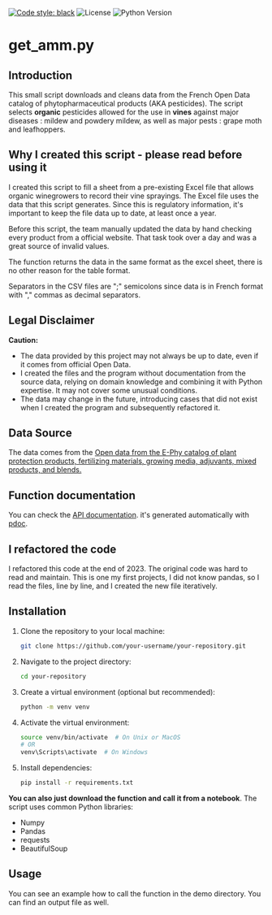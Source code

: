 [![Code style: black](https://img.shields.io/badge/code%20style-black-000000.svg)](https://github.com/psf/black)
![License](https://img.shields.io/badge/License-MIT-blue.svg)
![Python Version](https://img.shields.io/badge/Python-3.8%2B-blue.svg)

# get_amm.py

## Introduction

This small script downloads and cleans data from the French Open Data catalog of phytopharmaceutical products (AKA pesticides).
The script selects **organic** pesticides allowed for the use in **vines** against major diseases : mildew and powdery mildew, as well as major pests : grape moth and leafhoppers.


## Why I created this script - please read before using it

I created this script to fill a sheet from a pre-existing Excel file that allows organic winegrowers to record their vine sprayings.
The Excel file uses the data that this script generates. Since this is regulatory information, it's important to keep the file data up to date, at least once a year. 

Before this script, the team manually updated the data by hand checking every product from a official website. That task took over a day and was a great source of invalid values.

The function returns the data in the same format as the excel sheet, there is no other reason for the table format.

Separators in the CSV files are ";" semicolons since data is in French format with "," commas as decimal separators.

## Legal Disclaimer

**Caution:**
- The data provided by this project may not always be up to date, even if it comes from official Open Data.
- I created the files and the program without documentation from the source data, relying on domain knowledge and combining it with Python expertise. It may not cover some unusual conditions. 
- The data may change in the future, introducing cases that did not exist when I created the program and subsequently refactored it.

## Data Source

The data comes from the [Open data from the E-Phy catalog of plant protection products, fertilizing materials, growing media, adjuvants, mixed products, and blends.](https://www.data.gouv.fr/fr/datasets/donnees-ouvertes-du-catalogue-e-phy-des-produits-phytopharmaceutiques-matieres-fertilisantes-et-supports-de-culture-adjuvants-produits-mixtes-et-melanges/)

## Function documentation

You can check the [API documentation](https://enarroied.github.io/get_amm.py/get_amm.html). it's generated automatically with [pdoc](https://pdoc.dev/docs/pdoc.html).

## I refactored the code
I refactored this code at the end of 2023. The original code was hard to read and maintain. This is one my first projects, I did not know pandas, so I read the files, line by line, and I created the new file iteratively. 
## Installation
1. Clone the repository to your local machine:
    ```bash
    git clone https://github.com/your-username/your-repository.git
    ```
2. Navigate to the project directory:
    ```bash
    cd your-repository
    ```
3. Create a virtual environment (optional but recommended):
    ```bash
    python -m venv venv
    ```
4. Activate the virtual environment:
    ```bash
    source venv/bin/activate  # On Unix or MacOS
    # OR
    venv\Scripts\activate  # On Windows
    ```
5. Install dependencies:
    ```bash
    pip install -r requirements.txt
    ```


**You can also just download the function and call it from a notebook**. The script uses common Python libraries:
* Numpy
* Pandas
* requests
* BeautifulSoup

## Usage

You can see an example how to call the function in the demo directory. You can find an output file as well.